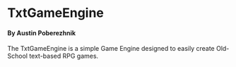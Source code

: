 # TxtGameEngine

#### By Austin Poberezhnik

The TxtGameEngine is a simple Game Engine designed to easily create Old-School text-based RPG games.
